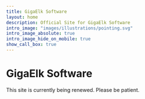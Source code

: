 ```yaml
---
title: GigaElk Software
layout: home
description: Official Site for GigaElk Software
intro_image: "images/illustrations/pointing.svg"
intro_image_absolute: true
intro_image_hide_on_mobile: true
show_call_box: true
---
```


# GigaElk Software

This site is currently being renewed. Please be patient.
